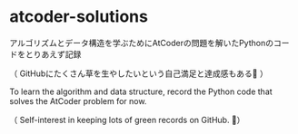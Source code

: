 # atcoder-solutions

アルゴリズムとデータ構造を学ぶためにAtCoderの問題を解いたPythonのコードをとりあえず記録

（ GitHubにたくさん草を生やしたいという自己満足と達成感もある🌱 ）

To learn the algorithm and data structure, record the Python code that solves the AtCoder problem for now.

（ Self-interest in keeping lots of green records on GitHub. 🌱）